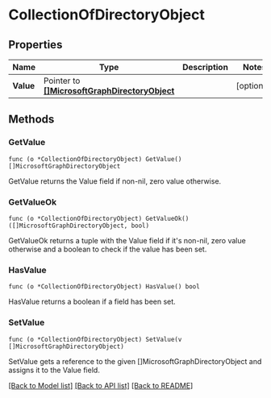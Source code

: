 # CollectionOfDirectoryObject

## Properties

Name | Type | Description | Notes
------------ | ------------- | ------------- | -------------
**Value** | Pointer to [**[]MicrosoftGraphDirectoryObject**](microsoft.graph.directoryObject.md) |  | [optional] 

## Methods

### GetValue

`func (o *CollectionOfDirectoryObject) GetValue() []MicrosoftGraphDirectoryObject`

GetValue returns the Value field if non-nil, zero value otherwise.

### GetValueOk

`func (o *CollectionOfDirectoryObject) GetValueOk() ([]MicrosoftGraphDirectoryObject, bool)`

GetValueOk returns a tuple with the Value field if it's non-nil, zero value otherwise
and a boolean to check if the value has been set.

### HasValue

`func (o *CollectionOfDirectoryObject) HasValue() bool`

HasValue returns a boolean if a field has been set.

### SetValue

`func (o *CollectionOfDirectoryObject) SetValue(v []MicrosoftGraphDirectoryObject)`

SetValue gets a reference to the given []MicrosoftGraphDirectoryObject and assigns it to the Value field.


[[Back to Model list]](../README.md#documentation-for-models) [[Back to API list]](../README.md#documentation-for-api-endpoints) [[Back to README]](../README.md)


